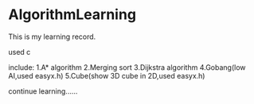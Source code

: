 # AlgorithmLearning
This is my learning record.

used c

include:
1.A* algorithm
2.Merging sort
3.Dijkstra algorithm
4.Gobang(low AI,used easyx.h)
5.Cube(show 3D cube in 2D,used easyx.h)

continue learning......

